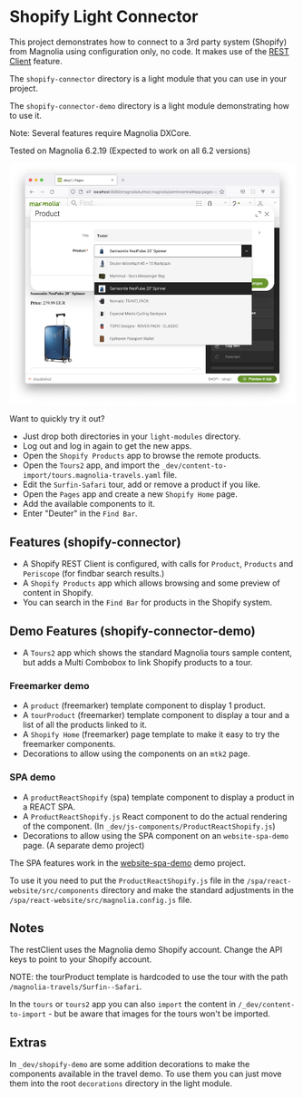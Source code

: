 # Shopify Light Connector

This project demonstrates how to connect to a 3rd party system (Shopify) from Magnolia using configuration only, no code. It makes use of the [REST Client](https://docs.magnolia-cms.com/product-docs/6.2/Modules/List-of-modules/REST-Client-module.html) feature.

The `shopify-connector` directory is a light module that you can use in your project.

The `shopify-connector-demo` directory is a light module demonstrating how to use it. 


Note: Several features require Magnolia DXCore.

Tested on Magnolia 6.2.19 (Expected to work on all 6.2 versions)

![Usage in pages aapp](/shopify-connector-demo/_dev/README-shopify-connector-1.png "Pages app")

Want to quickly try it out? 
- Just drop both directories in your `light-modules` directory.
- Log out and log in again to get the new apps.
- Open the `Shopify Products` app to browse the remote products.
- Open the `Tours2` app, and import the `_dev/content-to-import/tours.magnolia-travels.yaml` file.
- Edit the `Surfin-Safari` tour, add or remove a product if you like.
- Open the `Pages` app and create a new `Shopify Home` page.
- Add the available components to it.
- Enter "Deuter" in the `Find Bar`.


## Features (shopify-connector)

- A Shopify REST Client is configured, with calls for `Product`, `Products` and `Periscope` (for findbar search results.)
- A `Shopify Products` app which allows browsing and some preview of content in Shopify.
- You can search in the `Find Bar` for products in the Shopify system.

## Demo Features (shopify-connector-demo)
- A `Tours2` app which shows the standard Magnolia tours sample content, but adds a Multi Combobox to link Shopify products to a tour.

### Freemarker demo 
- A `product` (freemarker) template component to display 1 product.
- A `tourProduct` (freemarker) template component to display a tour and a list of all the products linked to it.
- A `Shopify Home` (freemarker) page template to make it easy to try the freemarker components.
- Decorations to allow using the components on an `mtk2` page.

### SPA demo
- A `productReactShopify` (spa) template component to display a product in a REACT SPA.
- A `ProductReactShopify.js` React component to do the actual rendering of the component. (In `_dev/js-components/ProductReactShopify.js`)
- Decorations to allow using the SPA component on an `website-spa-demo` page. (A separate demo project)

The SPA features work in the [website-spa-demo](https://git.magnolia-cms.com/projects/DEMOS/repos/website-spa-demo/browse) demo project. 

To use it you need to put the `ProductReactShopify.js` file in the `/spa/react-website/src/components` directory and make the standard adjustments in the `/spa/react-website/src/magnolia.config.js` file.


## Notes

The restClient uses the Magnolia demo Shopify account. Change the API keys to point to your Shopify account.

NOTE: the tourProduct template is hardcoded to use the tour with the path `/magnolia-travels/Surfin--Safari`. 

In the `tours` or `tours2` app you can also `import` the content in `/_dev/content-to-import` - but be aware that images for the tours won't be imported.

## Extras

In `_dev/shopify-demo` are some addition decorations to make the components available in the travel demo. To use them you can just move them into the root `decorations` directory in the light module.

